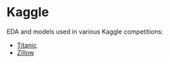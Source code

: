 # Kaggle

EDA and models used in various Kaggle competitions:

  * [Titanic](https://www.kaggle.com/c/titanic)
  * [Zillow](https://www.kaggle.com/c/zillow-prize-1)
